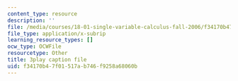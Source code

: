 ```yaml
---
content_type: resource
description: ''
file: /media/courses/18-01-single-variable-calculus-fall-2006/f34170b47f01517ab746f9258a68060b_5q_3FDOkVRQ.vtt
file_type: application/x-subrip
learning_resource_types: []
ocw_type: OCWFile
resourcetype: Other
title: 3play caption file
uid: f34170b4-7f01-517a-b746-f9258a68060b
---
```

